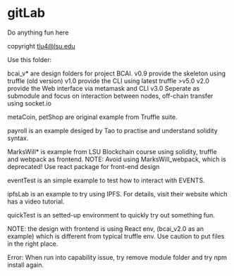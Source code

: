 # gitLab
Do anything fun here

copyright tlu4@lsu.edu

Use this folder:

bcai_v* are design folders for project BCAI.
v0.9 provide the skeleton using truffle (old version)
v1.0 provide the CLI using latest truffle >v5.0
v2.0 provide the Web interface via metamask and CLI 
v3.0 Seperate as submodule and focus on interaction between nodes, off-chain transfer using socket.io



metaCoin, petShop are original example from Truffle suite.

payroll is an example desiged by Tao to practise and understand solidity syntax.

MarksWill* is example from LSU Blockchain course using solidity, truffle and webpack as frontend.
NOTE: Avoid using MarksWill_webpack, which is deprecated! Use react package for front-end design

eventTest is an simple example to test how to interact with EVENTS.

ipfsLab is an example to try using IPFS. For details, visit their website which has a video tutorial.

quickTest is an setted-up environment to quickly try out something fun.

NOTE: the design with frontend is using React env, (bcai_v2.0 as an example) which is different from typical truffle env. Use caution to put files in the right place.

Error: When run into capability issue, try remove module folder and try npm install again.

